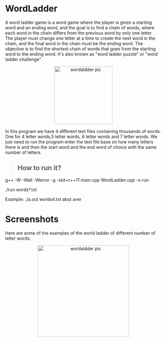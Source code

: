 # WordLadder
A word ladder game is a word game where the player is given a starting word and an ending word, and the goal is to find a chain of words, where each word in the chain differs from the previous word by only one letter. The player must change one letter at a time to create the next word in the chain, and the final word in the chain must be the ending word. The objective is to find the shortest chain of words that goes from the starting word to the ending word. It's also known as "word ladder puzzle" or "word ladder challenge"

<p align="center">
<img width="187" alt="wordaldder pic" src="https://user-images.githubusercontent.com/114533891/212440311-e8620bec-6431-4cb6-8f98-e6f9009f5127.png">

In this program we have 4 different text files containing thousands of words. One for 4 letter words,5 letter words, 6 letter
words and 7 letter words. We just need to run the program enter the text file base on how many letters there is and then the start word and the end word of choice with the same number of letters.

 > ## How to run it?
g++ -W -Wall -Werror -g -std=c++11 main.cpp WordLadder.cpp -o run

./run words*.txt <start word> <end word>
 
Example: ./a.out words4.txt abut aver

# Screenshots
Here are some of the examples of the world ladder of different number of letter words.
 

<p align="center"> <img width="295" alt="wordaldder pic" src="https://user-images.githubusercontent.com/114533891/212440515-82e9192f-d699-44ad-8843-2f9d2d3c8c32.png">

